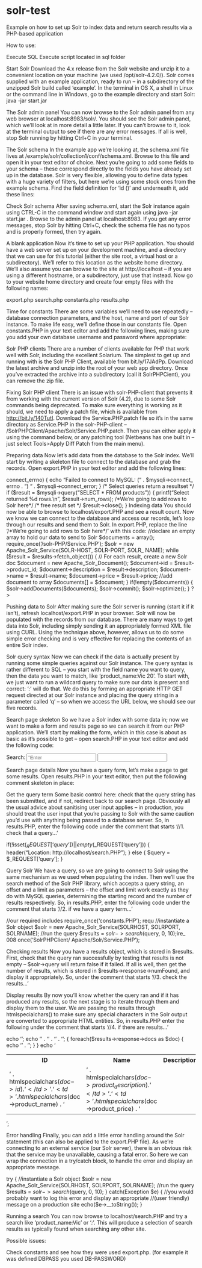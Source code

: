 solr-test
=========

Example on how to set up Solr to index data and return search results via a PHP-based application

How to use:

Execute SQL
Execute script located in sql folder

Start Solr
Download the 4.x release from the Solr website and unzip it to a convenient location on your machine (we used /opt/solr-4.2.0/). Solr comes supplied with an example application, ready to run – in a subdirectory of the unzipped Solr build called ‘example’. In the terminal in OS X, a shell in Linux or the command line in Windows, go to the example directory and start Solr:
java -jar start.jar

The Solr admin panel
You can now browse to the Solr admin panel from any web browser at localhost:8983/solr/. You should see the Solr admin panel, which we’ll look at in more detail a little later. If you can’t browse to it, look at the terminal output to see if there are any error messages. If all is well, stop Solr running by hitting Ctrl+C in your terminal.

The Solr schema
In the example app we’re looking at, the schema.xml file lives at
/example/solr/collection1/conf/schema.xml. Browse to this file and open it in your text editor of choice. Next you’re going to add some fields to your schema – these correspond directly to the fields you have already set up in the database. Solr is very flexible, allowing you to define data types with a huge variety of filters, but here we’re using some stock ones from the example schema.
Find the field definition for ‘id (<field name=”id” type=”string” indexed=”true” stored=”true” required=”true” multiValued=”false” />)’ and underneath it, add these lines:

<field name="product_name" type="text_general" indexed="true" stored="true"/>
<field name="product_description" type="text_general" indexed="true" stored="true"/>
<field name="product_price" type="float" indexed="true" stored="true"/>

Check Solr schema
After saving schema.xml, start the Solr instance again using CTRL-C in the command window and start again using java -jar start.jar
. Browse to the admin panel at localhost:8983. If you get any error messages, stop Solr by hitting Ctrl+C, check the schema file has no typos and is properly formed, then try again.

A blank application
Now it’s time to set up your PHP application. You should have a web server set up on your development machine, and a directory that we can use for this tutorial (either the site root, a virtual host or a subdirectory). We’ll refer to this location as the website home directory. We’ll also assume you can browse to the site at http://localhost – if you are using a different hostname, or a subdirectory, just use that instead. Now go to your website home directory and create four empty files with the following names:

export.php
search.php
constants.php
results.php

Time for constants
There are some variables we’ll need to use repeatedly – database connection parameters, and the host, name and port of our Solr instance. To make life easy, we’ll define those in our constants file. Open constants.PHP in your text editor and add the following lines, making sure you add your own database username and password where appropriate:

<?PHP
define(‘DBUSER’, ‘root’); //change this value to your DB     username
define(‘DBPASS’, ‘password’); //change this value to your DB     password
define(‘DBHOST’, ‘localhost’);
define(‘DBSCHEMA’, ‘solr_test’);
define(‘SOLRNAME’, ‘/solr’);
define(‘SOLRPORT’, ‘8983’);
define(‘SOLRHOST’, ‘localhost’);
?>

Solr PHP clients
There are a number of clients available for PHP that work well with Solr, including the excellent Solarium. The simplest to get up and running with is the Solr PHP Client, available from bit.ly/17JAdPp. Download the latest archive and unzip into the root of your web app directory. Once you’ve extracted the archive into a subdirectory (call it SolrPHPCient), you can remove the zip file.

Fixing Solr PHP client
There is an issue with solr-PHP-client that prevents it from working with the current version of Solr (4.2), due to some Solr commands being deprecated. To make sure everything is working as it should, we need to apply a patch file, which is available from http://bit.ly/140TutI. Download the Service.PHP.patch file so it’s in the same directory as Service.PHP in the solr-PHP-client – /SolrPHPClient/Apache/Solr/Service.PHP.patch. Then you can either apply it using the command below, or any patching tool (Netbeans has one built in – just select Tools>Apply Diff Patch from the main menu).

Preparing data
Now let’s add data from the database to the Solr index. We’ll start by writing a skeleton file to connect to the database and grab the records. Open export.PHP in your text editor and add the following lines:

<?PHP
require(‘constants.PHP’);
$mysqli = new mysqli(‘DBHOST’, ‘DBUSER’, ‘DBPASS’, DBSCHEMA);
if ($mysqli->connect_errno) {
   echo “Failed to connect to MySQL: (“ . $mysqli->connect_    errno     . “) “ . $mysqli->connect_error;
}
/* Select queries return a resultset */
if ($result = $mysqli->query(“SELECT * FROM products”)) {
   printf(“Select returned %d rows.\n”, $result->num_rows);
    /*We’re going to add rows to Solr here*/
  /* free result set */
  $result->close();
}

Indexing data
You should now be able to browse to localhost/export.PHP and see a result count. Now we know we can connect to the database and access our records, let’s loop through our results and send them to Solr. In export.PHP, replace the line ‘/*We’re going to add rows to Solr here*/’ with this code:

   //declare an empty array to hold our data to send to Solr
   $documents = array();
   require_once(‘/solr-PHP/Service.PHP’);
       $solr = new Apache_Solr_Service(SOLR-HOST, SOLR-PORT,     SOLR_    NAME);
   while ($result = $results->fetch_object())
         {
       // For each result, create a new Solr doc
       $document = new Apache_Solr_Document();
       $document->id  = $result->product_id;
       $document->description = $result->description;
       $document->name = $result->name;
       $document->price = $result->price;
       //add document to array
       $documents[] = $document;
   }
   if(!empty($documents))
   {
           $solr->addDocuments($documents);
       $solr->commit();
       $solr->optimize();
   }
?>

Pushing data to Solr
After making sure the Solr server is running (start it if it isn’t), refresh localhost/export.PHP in your browser. Solr will now be populated with the records from our database. There are many ways to get data into Solr, including simply sending it an appropriately formed XML file using CURL. Using the technique above, however, allows us to do some simple error checking and is very effective for replacing the contents of an entire Solr index.

Solr query syntax
Now we can check if the data is actually present by running some simple queries against our Solr instance. The query syntax is rather different to SQL – you start with the field name you want to query, then the data you want to match, like ‘product_name:Vic 20’. To start with, we just want to run a wildcard query to make sure our data is present and correct: ‘*:*’ will do that. We do this by forming an appropriate HTTP GET request directed at our Solr instance and placing the query string in a parameter called ‘q’ – so when we access the URL below, we should see our five records.

Search page skeleton
So we have a Solr index with some data in; now we want to make a form and results page so we can search it from our PHP application. We’ll start by making the form, which in this case is about as basic as it’s possible to get – open search.PHP in your text editor and add the following code:

<html>
     <body>
   <form action=”results.PHP” method=”get”>
     <label for=”query”>Search:</label>
     <input id=”query” name=”query” placeholder=”Enter your     search” />
     <input type=”submit”/>
   </form>
 </body>
</html>

Search page details
Now you have a query form, let’s make a page to get some results. Open results.PHP in your text editor, then put the following comment skeleton in place:

<?PHP
//1. check that a query has been submitted, send user back to     search page otherwise
//2. if we have a query term, connect to Solr, query and grab the     result
//3. check the results – are there any? If not, display an     appropriate message
// if there are results, iterate through them and display
?>

Get the query term
Some basic control here: check that the query string has been submitted, and if not, redirect back to our search page. Obviously all the usual advice about sanitising user input applies – in production, you should treat the user input that you’re passing to Solr with the same caution you’d use with anything being passed to a database server. So, in results.PHP, enter the following code under the comment that starts ‘//1. check that a query…’

if(!isset($_REQUEST[‘query’]) || empty($_REQUEST[‘query’]))
{
header(“Location: http://localhost/search.PHP”);
}
else
{
    $query = $_REQUEST[‘query’];
}

Query Solr
We have a query, so we are going to connect to Solr using the same mechanism as we used when populating the index. Then we’ll use the search method of the Solr PHP library, which accepts a query string, an offset and a limit as parameters – the offset and limit work exactly as they do with MySQL queries, determining the starting record and the number of results respectively. So, in results.PHP, enter the following code under the comment that starts ‘//2. if we have a query term…’

//our required includes
require_once(‘constants.PHP’);
requ
//instantiate a Solr object
$solr = new Apache_Solr_Service(SOLRHOST, SOLRPORT, SOLRNAME);
//run the query
$results = $solr->search($query, 0, 10);ire_        008    once(‘SolrPHPClient/    Apache/Solr/Service.PHP’);

Checking results
Now you have a results object, which is stored in $results. First,
check that the query ran successfully by testing that results is not empty –
$solr->query will return false if it failed. If all is well, then get the number of results, which is stored in $results->response->numFound, and display it appropriately. So, under the comment that starts ‘//3. check the results…’

Display results
By now you’ll know whether the query ran and if it has produced any results, so the next stage is to iterate through them and display them to the user. We are passing the results through htmlspecialchars() to make sure any special characters in the Solr output are converted to appropriate HTML entities. So, in results.PHP enter the following under the comment that starts ‘//4. if there are results…’

   echo ‘<table>’;
   echo ‘<tr><th>ID</th>’ .
              ‘<th>Name</th>’ .
              ‘<th>Description</th>’ .
          ‘<th>Price</th></tr>’;
    {
        foreach($results->response->docs as $doc)
        {
echo ‘<tr><td>’ . htmlspecialchars($doc->id) . ‘</td>’ .
  ‘<td>’ . htmlspecialchars($doc->product_name) .      ‘</td>’ .
            ‘<td>’ . htmlspecialchars($doc->product_        description)  . ‘</td>’ .
                    ‘<td>’ . htmlspecialchars($doc->product_price) .     ‘</td></tr>’;
        }
    }
    echo ‘</table>’;

Error handling
Finally, you can add a little error handling around the Solr statement (this can also be applied to the export.PHP file). As we’re connecting to an external service (our Solr server), there is an obvious risk that the service may be unavailable, causing a fatal error. So here we can wrap the connection in a try/catch block, to handle the error and display an appropriate message.

try
{
    //instantiate a Solr object
$solr = new Apache_Solr_Service(SOLRHOST, SOLRPORT, SOLRNAME);
    //run the query
    $results = $solr->search($query, 0, 10);
}
catch(Exception $e)
{
    //you would probably want to log this error and display an     appropriate 
    //(user friendly) message on a production site
    echo($e->__toString());
}

Running a search
You can now browse to localhost/search.PHP and try a search like ‘product_name:Vic’ or ‘*:*’. This will produce a selection of search results as typically found when searching any other site.

Possible issues:

Check constants and see how they were used export.php.
(for example it was defined DBPASS you used DB-PASSWORD)
